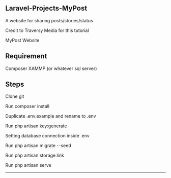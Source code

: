 ## Laravel-Projects-MyPost
A website for sharing posts/stories/status 

Credit to Traversy Media for this tutorial

MyPost Website


Requirement
----------------------
Composer
XAMMP (or whatever sql server)

Steps
--------------------
Clone git

Run composer install

Duplicate .env.example and rename to .env

Run php artisan key:generate

Setting database connection inside .env

Run php artisan migrate --seed

Run php artisan storage:link

Run php artisan serve

--------------------
